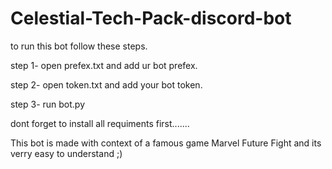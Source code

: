 # Celestial-Tech-Pack-discord-bot

to run this bot follow these steps.

step 1- open prefex.txt and add ur bot prefex.

step 2- open token.txt and add your bot token.

step 3- run bot.py

dont forget to install all requiments first.......

This bot is made with context of a famous game Marvel Future Fight and its verry easy to understand ;)
